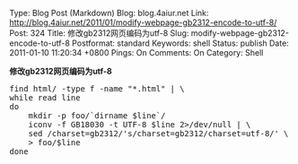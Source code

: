 Type: Blog Post (Markdown)
Blog: blog.4aiur.net
Link: http://blog.4aiur.net/2011/01/modify-webpage-gb2312-encode-to-utf-8/
Post: 324
Title: 修改gb2312网页编码为utf-8
Slug: modify-webpage-gb2312-encode-to-utf-8
Postformat: standard
Keywords: shell
Status: publish
Date: 2011-01-10 11:20:34 +0800
Pings: On
Comments: On
Category: Shell

**修改gb2312网页编码为utf-8**

<pre lang="bash">find html/ -type f -name "*.html" | \
while read line
do
    mkdir -p foo/`dirname $line`/
    iconv -f GB18030 -t UTF-8 $line 2>/dev/null | \
    sed /charset=gb2312/'s/charset=gb2312/charset=utf-8/' \
    > foo/$line
done</pre>

